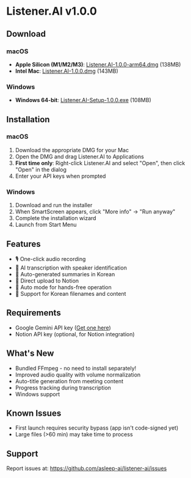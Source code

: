 # Listener.AI v1.0.0

## Download

### macOS
- **Apple Silicon (M1/M2/M3)**: [Listener.AI-1.0.0-arm64.dmg](https://github.com/asleep-ai/listener-ai/releases/download/v1.0.0/Listener.AI-1.0.0-arm64.dmg) (138MB)
- **Intel Mac**: [Listener.AI-1.0.0.dmg](https://github.com/asleep-ai/listener-ai/releases/download/v1.0.0/Listener.AI-1.0.0.dmg) (143MB)

### Windows
- **Windows 64-bit**: [Listener.AI-Setup-1.0.0.exe](https://github.com/asleep-ai/listener-ai/releases/download/v1.0.0/Listener.AI-Setup-1.0.0.exe) (108MB)

## Installation

### macOS
1. Download the appropriate DMG for your Mac
2. Open the DMG and drag Listener.AI to Applications
3. **First time only**: Right-click Listener.AI and select "Open", then click "Open" in the dialog
4. Enter your API keys when prompted

### Windows
1. Download and run the installer
2. When SmartScreen appears, click "More info" → "Run anyway"
3. Complete the installation wizard
4. Launch from Start Menu

## Features
- 🎙️ One-click audio recording
- 🤖 AI transcription with speaker identification
- 📝 Auto-generated summaries in Korean
- 📔 Direct upload to Notion
- 🔄 Auto mode for hands-free operation
- 💬 Support for Korean filenames and content

## Requirements
- Google Gemini API key ([Get one here](https://aistudio.google.com/apikey))
- Notion API key (optional, for Notion integration)

## What's New
- Bundled FFmpeg - no need to install separately!
- Improved audio quality with volume normalization
- Auto-title generation from meeting content
- Progress tracking during transcription
- Windows support

## Known Issues
- First launch requires security bypass (app isn't code-signed yet)
- Large files (>60 min) may take time to process

## Support
Report issues at: https://github.com/asleep-ai/listener-ai/issues